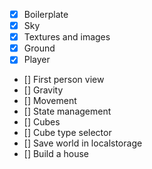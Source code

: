 - [x] Boilerplate
- [x] Sky
- [x] Textures and images
- [x] Ground
- [x] Player
- [] First person view
- [] Gravity
- [] Movement
- [] State management
- [] Cubes
- [] Cube type selector
- [] Save world in localstorage
- [] Build a house
